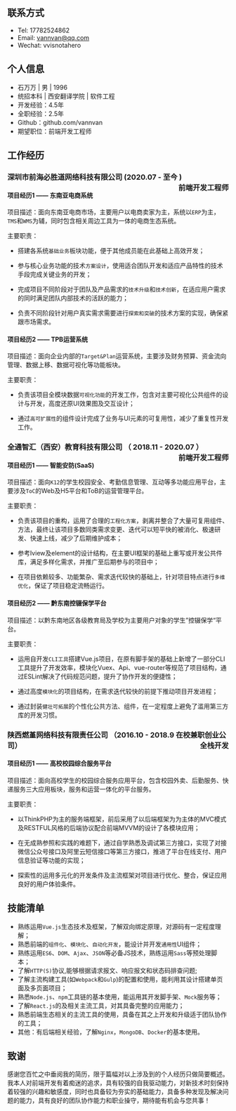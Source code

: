 ​	

## 联系方式

- Tel: 17782524862	
- Email: vannvan@qq.com
- Wechat: vvisnotahero


## 个人信息

- 石万万 | 男 | 1996
- 统招本科 | 西安翻译学院 | 软件工程
- 开发经验：4.5年
- 全职经验：2.5年
- Github：github.com/vannvan
- 期望职位：前端开发工程师


## 工作经历

### 深圳市前海必胜道网络科技有限公司    (2020.07 - 至今 )               <b style="float:right"> 前端开发工程师 </b>                              
#### 项目经历1 —— 东南亚电商系统 

项目描述：面向东南亚电商市场，主要用户以电商卖家为主，系统以`ERP`为主，`TMS`和`WMS`为辅，同时包含相关周边工具为一体的电商生态系统。

主要职责：

- 搭建各系统`基础业务`板块功能，便于其他成员能在此基础上高效开发；

- 参与核心业务功能的技术`方案设计`，使用适合团队开发和适应产品特性的技术手段完成关键业务的开发；

- 完成项目不同阶段对于团队及产品需求的`技术升级`和`技术创新`，在适应用户需求的同时满足团队内部技术的活跃的能力；

- 负责不同阶段针对用户真实需求需要进行`探索和突破`的技术方案的实现，确保紧跟市场需求。

#### 项目经历2 —— TPB运营系统

项目描述：面向企业内部的`Target&Plan`运营系统，主要涉及财务预算、资金流向管理、数据上移、数据可视化等功能板块。

主要职责：

- 负责该项目全模块数据`可视化功能`的开发工作，包含对主要可视化公共组件的设计与开发，高度还原UI效果图及交互设计；

- 通过`高可扩展性`的组件设计完成了业务与UI元素的可复用性，减少了重复性开发工作。

### 全通智汇（西安）教育科技有限公司    （ 2018.11 - 2020.07 ）<b style="float:right"> 前端开发工程师 </b>        

#### 项目经历1  —— 智能安防(SaaS)

项目描述：面向`K12`的学生校园安全、考勤信息管理、互动等多功能应用平台，主要涉及`ToC`的Web及H5平台和ToB的运营管理平台。

主要职责：

- 负责该项目的重构，运用了合理的`工程化方案`，剥离并整合了大量可复用组件、方法，最终让该项目多数同类需求变更、迭代可以短平快的被消化、极速研发、快速上线，减少了后期维护成本；

- 参考Iview及element的设计结构，在主要UI框架的基础上重写或开发公共件库，满足多样化需求，并推广至后期参与的项目中；

- 在项目依赖较多、功能繁杂、需求迭代较快的基础上，针对项目特点进行`多维优化`，保证了项目稳定流畅运行。

#### 项目经历2 —— 黔东南控辍保学平台

项目描述：以黔东南地区各级教育局及学校为主要用户对象的学生”控辍保学“平台。

主要职责：

- 运用自开发`CLI工具`搭建Vue.js项目，在原有脚手架的基础上新增了一部分CLI工具提升了开发效率，模块化Vuex、Api、vue-router等规范了项目结构，通过ESLint解决了代码规范问题，提升了协作开发的便捷性；

- 通过高度`模块化`的项目结构，在需求迭代较快的前提下推动项目开发进程；

- 通过封装`健壮可拓展`的个性化公共方法、组件，在一定程度上避免了滥用第三方库的开发习惯。

### 陕西燃堇网络科技有限责任公司    （2016.10 - 2018.9 在校兼职创业公司）<b style="float:right">全栈开发</b>

#### 项目经历1 —— 高校校园综合服务平台

项目描述：面向高校学生的校园综合服务应用平台，包含校园外卖、后勤服务、快递服务三大应用板块，服务和运营一体化的平台服务。

主要职责：

- 以ThinkPHP为主的服务端框架，前后采用了以后端框架为为主体的MVC模式及RESTFUL风格的后端协议配合前端MVVM的设计了各模块应用；

- 在无成熟参照和实践的难题下，通过自学熟悉及调试第三方接口，实现了对接微信公众号接口及阿里云短信接口等第三方接口，推进了平台在线支付、用户信息验证等功能的实现；

- 探索性的运用多元化的开发条件及主流框架对项目进行优化、整合，保证应用良好的用户体验条件。


## 技能清单

- 熟练运用`Vue.js`生态技术及框架，了解双向绑定原理，对源码有一定程度理解；
- 熟悉前端的`组件化`、`模块化`、`自动化开发`，能设计并开发`通用性`UI组件；
- 熟练运用`ES6`、`DOM`、`Ajax`、`JSON`等必备JS技术，熟练运用`Sass`等预处理脚本；
- 了解`HTTP(S)`协议,能够根据请求报文、响应报文和状态码排查问题;
- 了解主流构建工具(如`Webpack`和`Gulp`)的配置和使用，能利用其设计搭建单页面及多页面项目；
- 熟悉`Node.js`、`npm`工具链的基本使用，能运用其开发脚手架、`Mock`服务等；
- 了解`React.js`的及相关主流工具，对其具备完整的应用能力；
- 熟悉前端生态相关的主流工具的使用，具备在其之上开发和升级适于团队协作的工具；
- 其他：有后端相关经验，了解`Nginx`，`MongoDB`、`Docker`的基本使用。


## 致谢

感谢您百忙之中垂阅我的简历，限于篇幅对以上涉及到的个人经历只做简要概述。我本人对前端开发有着痴迷的追求，具有较强的自我驱动能力，对新技术时刻保持着较强的兴趣和敏感度，同时也具备较为夯实的基础能力，具备多种发现及解决问题的能力，具有良好的团队协作能力和职业操守，期待能有机会与您共事！